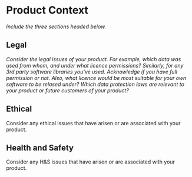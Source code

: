 # Product Context

*Include the three sections headed below.*

## Legal

*Consider the legal issues of your product.  For example, which data was used from whom, and under what licence permissions?*
*Similarly, for any 3rd party software libraries you've used.  Acknowledge if you have full permission or not.*
*Also, what licence would be most suitable for your own software to be relased under?*
*Which data protection laws are relevant to your product or future customers of your product?*

## Ethical
Consider any ethical issues that have arisen or are associated with your product.

## Health and Safety
Consider any H&S issues that have arisen or are associated with your product. 
